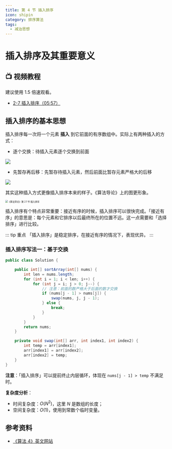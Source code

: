 ```yaml
---
title: 第 4 节 插入排序
icon: shipin
category: 排序算法
tags:
  - 减治思想
---
```


# 插入排序及其重要意义 <Badge text="视频" type="warning"/>

## :tv: **视频教程**

建议使用 1.5 倍速观看。

* [2-7 插入排序（05:57）](https://www.bilibili.com/video/BV1y44y1q7MJ?p=7)


## 插入排序的基本思想

插入排序每一次将一个元素 **插入** 到它前面的有序数组中。实际上有两种插入的方式：

+ 逐个交换：待插入元素逐个交换到前面

![](https://tva1.sinaimg.cn/large/008i3skNgy1gwyurfs2f8g30g003n19k.gif)

+ 先暂存再后移：先暂存待插入元素，然后前面比暂存元素严格大的后移

![](https://tva1.sinaimg.cn/large/008i3skNgy1gwyurgwqeng30af04odkr.gif)

其实这种插入方式更像插入排序本来的样子。《算法导论》上的图更形象。

<img src="https://tva1.sinaimg.cn/large/008i3skNgy1gwyuyr6mtqj30hc0gg0tr.jpg" alt="《算法导论》第 2.1 节 插入排序" style="zoom:50%;" />

插入排序有个特点非常重要：接近有序的时候，插入排序可以很快完成。「接近有序」的意思是：每个元素和它排序以后最终所在的位置不远。这一点需要和「选择排序」进行比较。

::: tip 重点
「插入排序」是稳定排序，在接近有序的情况下，表现优异。
:::


### 插入排序写法一：基于交换

```java
public class Solution {

    public int[] sortArray(int[] nums) {
        int len = nums.length;
        for (int i = 1; i < len; i++) {
            for (int j = i; j > 0; j--) {
                // 注意：前面的数严格大于后面的数才交换
                if (nums[j - 1] > nums[j]) {
                    swap(nums, j, j - 1);
                } else {
                    break;
                }
            }
        }
        return nums;
    }

    private void swap(int[] arr, int index1, int index2) {
        int temp = arr[index1];
        arr[index1] = arr[index2];
        arr[index2] = temp;
    }
}
```

**注意**：「插入排序」可以提前终止内层循环，体现在 `nums[j - 1] > temp` 不满足时。


**复杂度分析**：

- 时间复杂度：$O(N^2)$，这里 $N$ 是数组的长度；
- 空间复杂度：$O(1)$，使用到常数个临时变量。

## 参考资料

+ [《算法 4》英文网站](https://algs4.cs.princeton.edu/21elementary/)


<Utterances />